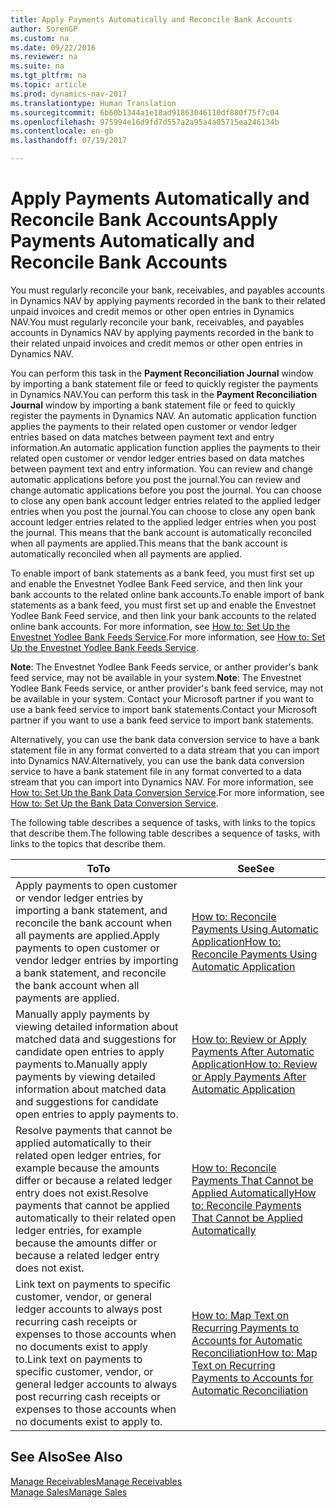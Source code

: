 ```yaml
---
title: Apply Payments Automatically and Reconcile Bank Accounts
author: SorenGP
ms.custom: na
ms.date: 09/22/2016
ms.reviewer: na
ms.suite: na
ms.tgt_pltfrm: na
ms.topic: article
ms.prod: dynamics-nav-2017
ms.translationtype: Human Translation
ms.sourcegitcommit: 6b60b1344a1e18ad91863046110df880f75f7c04
ms.openlocfilehash: 975994e16d9fd7d557a2a95a4a05715ea246134b
ms.contentlocale: en-gb
ms.lasthandoff: 07/19/2017

---
```


# <a name="apply-payments-automatically-and-reconcile-bank-accounts"></a><span data-ttu-id="9f451-102">Apply Payments Automatically and Reconcile Bank Accounts</span><span class="sxs-lookup"><span data-stu-id="9f451-102">Apply Payments Automatically and Reconcile Bank Accounts</span></span>
<span data-ttu-id="9f451-103">You must regularly reconcile your bank, receivables, and payables accounts in Dynamics NAV by applying payments recorded in the bank to their related unpaid invoices and credit memos or other open entries in Dynamics NAV.</span><span class="sxs-lookup"><span data-stu-id="9f451-103">You must regularly reconcile your bank, receivables, and payables accounts in Dynamics NAV by applying payments recorded in the bank to their related unpaid invoices and credit memos or other open entries in Dynamics NAV.</span></span>

<span data-ttu-id="9f451-104">You can perform this task in the **Payment Reconciliation Journal** window by importing a bank statement file or feed to quickly register the payments in Dynamics NAV.</span><span class="sxs-lookup"><span data-stu-id="9f451-104">You can perform this task in the **Payment Reconciliation Journal** window by importing a bank statement file or feed to quickly register the payments in Dynamics NAV.</span></span> <span data-ttu-id="9f451-105">An automatic application function applies the payments to their related open customer or vendor ledger entries based on data matches between payment text and entry information.</span><span class="sxs-lookup"><span data-stu-id="9f451-105">An automatic application function applies the payments to their related open customer or vendor ledger entries based on data matches between payment text and entry information.</span></span> <span data-ttu-id="9f451-106">You can review and change automatic applications before you post the journal.</span><span class="sxs-lookup"><span data-stu-id="9f451-106">You can review and change automatic applications before you post the journal.</span></span> <span data-ttu-id="9f451-107">You can choose to close any open bank account ledger entries related to the applied ledger entries when you post the journal.</span><span class="sxs-lookup"><span data-stu-id="9f451-107">You can choose to close any open bank account ledger entries related to the applied ledger entries when you post the journal.</span></span> <span data-ttu-id="9f451-108">This means that the bank account is automatically reconciled when all payments are applied.</span><span class="sxs-lookup"><span data-stu-id="9f451-108">This means that the bank account is automatically reconciled when all payments are applied.</span></span>

<span data-ttu-id="9f451-109">To enable import of bank statements as a bank feed, you must first set up and enable the Envestnet Yodlee Bank Feed service, and then link your bank accounts to the related online bank accounts.</span><span class="sxs-lookup"><span data-stu-id="9f451-109">To enable import of bank statements as a bank feed, you must first set up and enable the Envestnet Yodlee Bank Feed service, and then link your bank accounts to the related online bank accounts.</span></span> <span data-ttu-id="9f451-110">For more information, see [How to: Set Up the Envestnet Yodlee Bank Feeds Service](bank-how-setup-bank-statement-service.md).</span><span class="sxs-lookup"><span data-stu-id="9f451-110">For more information, see [How to: Set Up the Envestnet Yodlee Bank Feeds Service](bank-how-setup-bank-statement-service.md).</span></span>

<span data-ttu-id="9f451-111">**Note**: The Envestnet Yodlee Bank Feeds service, or anther provider's bank feed service, may not be available in your system.</span><span class="sxs-lookup"><span data-stu-id="9f451-111">**Note**: The Envestnet Yodlee Bank Feeds service, or anther provider's bank feed service, may not be available in your system.</span></span> <span data-ttu-id="9f451-112">Contact your Microsoft partner if you want to use a bank feed service to import bank statements.</span><span class="sxs-lookup"><span data-stu-id="9f451-112">Contact your Microsoft partner if you want to use a bank feed service to import bank statements.</span></span>

<span data-ttu-id="9f451-113">Alternatively, you can use the bank data conversion service to have a bank statement file in any format converted to a data stream that you can import into Dynamics NAV.</span><span class="sxs-lookup"><span data-stu-id="9f451-113">Alternatively, you can use the bank data conversion service to have a bank statement file in any format converted to a data stream that you can import into Dynamics NAV.</span></span> <span data-ttu-id="9f451-114">For more information, see [How to: Set Up the Bank Data Conversion Service](bank-how-setup-bank-data-conversion-service.md).</span><span class="sxs-lookup"><span data-stu-id="9f451-114">For more information, see [How to: Set Up the Bank Data Conversion Service](bank-how-setup-bank-data-conversion-service.md).</span></span>

<span data-ttu-id="9f451-115">The following table describes a sequence of tasks, with links to the topics that describe them.</span><span class="sxs-lookup"><span data-stu-id="9f451-115">The following table describes a sequence of tasks, with links to the topics that describe them.</span></span>

|<span data-ttu-id="9f451-116">To</span><span class="sxs-lookup"><span data-stu-id="9f451-116">To</span></span> |<span data-ttu-id="9f451-117">See</span><span class="sxs-lookup"><span data-stu-id="9f451-117">See</span></span> |
|---|----|
|<span data-ttu-id="9f451-118">Apply payments to open customer or vendor ledger entries by importing a bank statement, and reconcile the bank account when all payments are applied.</span><span class="sxs-lookup"><span data-stu-id="9f451-118">Apply payments to open customer or vendor ledger entries by importing a bank statement, and reconcile the bank account when all payments are applied.</span></span> | [<span data-ttu-id="9f451-119">How to: Reconcile Payments Using Automatic Application</span><span class="sxs-lookup"><span data-stu-id="9f451-119">How to: Reconcile Payments Using Automatic Application</span></span>](receivables-how-reconcile-payments-auto-application.md) |
|<span data-ttu-id="9f451-120">Manually apply payments by viewing detailed information about matched data and suggestions for candidate open entries to apply payments to.</span><span class="sxs-lookup"><span data-stu-id="9f451-120">Manually apply payments by viewing detailed information about matched data and suggestions for candidate open entries to apply payments to.</span></span> | [<span data-ttu-id="9f451-121">How to: Review or Apply Payments After Automatic Application</span><span class="sxs-lookup"><span data-stu-id="9f451-121">How to: Review or Apply Payments After Automatic Application</span></span>](receivables-how-review-apply-payments-auto-application.md)
|<span data-ttu-id="9f451-122">Resolve payments that cannot be applied automatically to their related open ledger entries, for example because the amounts differ or because a related ledger entry does not exist.</span><span class="sxs-lookup"><span data-stu-id="9f451-122">Resolve payments that cannot be applied automatically to their related open ledger entries, for example because the amounts differ or because a related ledger entry does not exist.</span></span> | [<span data-ttu-id="9f451-123">How to: Reconcile Payments That Cannot be Applied Automatically</span><span class="sxs-lookup"><span data-stu-id="9f451-123">How to: Reconcile Payments That Cannot be Applied Automatically</span></span>](receivables-how-reconcile-payments-cannot-apply-auto.md)
|<span data-ttu-id="9f451-124">Link text on payments to specific customer, vendor, or general ledger accounts to always post recurring cash receipts or expenses to those accounts when no documents exist to apply to.</span><span class="sxs-lookup"><span data-stu-id="9f451-124">Link text on payments to specific customer, vendor, or general ledger accounts to always post recurring cash receipts or expenses to those accounts when no documents exist to apply to.</span></span>| [<span data-ttu-id="9f451-125">How to: Map Text on Recurring Payments to Accounts for Automatic Reconciliation</span><span class="sxs-lookup"><span data-stu-id="9f451-125">How to: Map Text on Recurring Payments to Accounts for Automatic Reconciliation</span></span>](receivables-how-map-text-recurring-payments-accounts-auto-reconcilliation.md)|

## <a name="see-also"></a><span data-ttu-id="9f451-126">See Also</span><span class="sxs-lookup"><span data-stu-id="9f451-126">See Also</span></span>
[<span data-ttu-id="9f451-127">Manage Receivables</span><span class="sxs-lookup"><span data-stu-id="9f451-127">Manage Receivables</span></span>](receivables-manage-receivables.md)  
[<span data-ttu-id="9f451-128">Manage Sales</span><span class="sxs-lookup"><span data-stu-id="9f451-128">Manage Sales</span></span>](sales-manage-sales.md)

